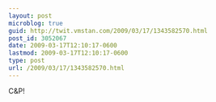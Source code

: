 ```yaml
---
layout: post
microblog: true
guid: http://twit.vmstan.com/2009/03/17/1343582570.html
post_id: 3052067
date: 2009-03-17T12:10:17-0600
lastmod: 2009-03-17T12:10:17-0600
type: post
url: /2009/03/17/1343582570.html
---
```

C&P!
